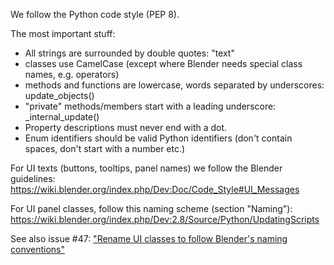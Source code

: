 We follow the Python code style (PEP 8).

The most important stuff:
* All strings are surrounded by double quotes: "text"
* classes use CamelCase (except where Blender needs special class names, e.g. operators)
* methods and functions are lowercase, words separated by underscores: update_objects()
* "private" methods/members start with a leading underscore: _internal_update()
* Property descriptions must never end with a dot.
* Enum identifiers should be valid Python identifiers (don't contain spaces, don't start with a number etc.)

For UI texts (buttons, tooltips, panel names) we follow the Blender guidelines:
https://wiki.blender.org/index.php/Dev:Doc/Code_Style#UI_Messages

For UI panel classes, follow this naming scheme (section "Naming"):
https://wiki.blender.org/index.php/Dev:2.8/Source/Python/UpdatingScripts

See also issue #47: ["Rename UI classes to follow Blender's naming conventions"](https://github.com/LuxCoreRender/BlendLuxCore/issues/47)
